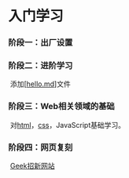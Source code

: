 # 入门学习

### 阶段一：出厂设置

### 阶段二：进阶学习

​			添加[[hello.md](https://github.com/keyman-damn/Tasks/tree/main/%E8%BF%9B%E9%98%B6%E5%AD%A6%E4%B9%A0%E4%BA%8C)]文件

### 阶段三：Web相关领域的基础

​		对[html](https://github.com/keyman-damn/Tasks/blob/main/%E8%BF%9B%E9%98%B6%E5%AD%A6%E4%B9%A0%E4%B8%89/%E5%AF%B9html%E7%9A%84%E5%AD%A6%E4%B9%A0.md)，[css](https://github.com/keyman-damn/Tasks/blob/main/%E8%BF%9B%E9%98%B6%E5%AD%A6%E4%B9%A0%E4%B8%89/%E5%AF%B9css%E7%9A%84%E5%AD%A6%E4%B9%A0.md)，JavaScript基础学习。

### 阶段四：网页复刻

​		[Geek招新网站](https://github.com/keyman-damn/Tasks/blob/main/index.html)
